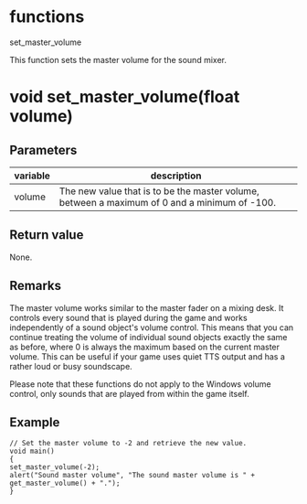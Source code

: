 # functions

set_master_volume


This function sets the master volume for the sound mixer.


# void set_master_volume(float volume)

## Parameters

variable| description
---|---
volume | The new value that is to be the master volume, between a maximum of 0 and a minimum of -100.

## Return value

None.

## Remarks

The master volume works similar to the master fader on a mixing desk. It controls every sound that is played during the game and works independently of a sound object's volume control. This means that you can continue treating the volume of individual sound objects exactly the same as before, where 0 is always the maximum based on the current master volume. This can be useful if your game uses quiet TTS output and has a rather loud or busy soundscape.

Please note that these functions do not apply to the Windows volume control, only sounds that are played from within the game itself.

## Example

```
// Set the master volume to -2 and retrieve the new value.
void main()
{
set_master_volume(-2);
alert("Sound master volume", "The sound master volume is " + get_master_volume() + ".");
}
```
